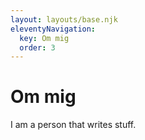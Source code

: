 ```yaml
---
layout: layouts/base.njk
eleventyNavigation:
  key: Om mig 
  order: 3
---
```

# Om mig

I am a person that writes stuff.
